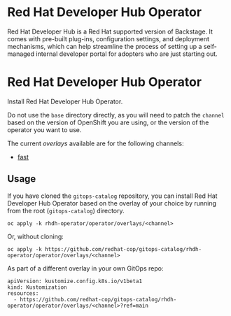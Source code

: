 # Red Hat Developer Hub Operator

Red Hat Developer Hub is a Red Hat supported version of Backstage. It comes with pre-built plug-ins, configuration settings, and deployment mechanisms, which can help streamline the process of setting up a self-managed internal developer portal for adopters who are just starting out.

# Red Hat Developer Hub Operator

Install Red Hat Developer Hub Operator.

Do not use the `base` directory directly, as you will need to patch the `channel` based on the version of OpenShift you are using, or the version of the operator you want to use.

The current *overlays* available are for the following channels:

* [fast](operator/overlays/fast)

## Usage

If you have cloned the `gitops-catalog` repository, you can install Red Hat Developer Hub Operator based on the overlay of your choice by running from the root (`gitops-catalog`) directory.

```
oc apply -k rhdh-operator/operator/overlays/<channel>
```

Or, without cloning:

```
oc apply -k https://github.com/redhat-cop/gitops-catalog/rhdh-operator/operator/overlays/<channel>
```

As part of a different overlay in your own GitOps repo:

```
apiVersion: kustomize.config.k8s.io/v1beta1
kind: Kustomization
resources:
  - https://github.com/redhat-cop/gitops-catalog/rhdh-operator/operator/overlays/<channel>?ref=main
```
